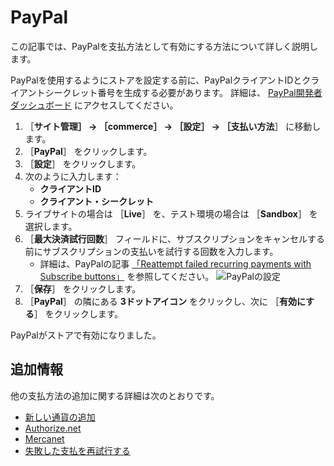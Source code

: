 # PayPal

この記事では、PayPalを支払方法として有効にする方法について詳しく説明します。

PayPalを使用するようにストアを設定する前に、PayPalクライアントIDとクライアントシークレット番号を生成する必要があります。 詳細は、 [PayPal開発者ダッシュボード](https://developer.paypal.com/developer/applications/create) にアクセスしてください。

1. ［**サイト管理］ → ［commerce］ → ［設定］ → ［支払い方法**］ に移動します。
1. ［**PayPal**］ をクリックします。
1. ［**設定**］ をクリックします。
1. 次のように入力します：
    * **クライアントID**
    * **クライアント・シークレット**
1. ライブサイトの場合は ［**Live**］ を、テスト環境の場合は ［**Sandbox**］ を選択します。
1. ［**最大決済試行回数**］ フィールドに、サブスクリプションをキャンセルする前にサブスクリプションの支払いを試行する回数を入力します。
    * 詳細は、PayPalの記事 [「Reattempt failed recurring payments with Subscribe buttons」](https://developer.paypal.com/docs/paypal-payments-standard/integration-guide/reattempt-failed-payment/) を参照してください。 ![PayPalの設定](./paypal/images/01.png)
1. ［**保存**］ をクリックします。
1. ［**PayPal**］ の隣にある **3ドットアイコン** をクリックし、次に ［**有効にする**］ をクリックします。

PayPalがストアで有効になりました。

## 追加情報

他の支払方法の追加に関する詳細は次のとおりです。

* [新しい通貨の追加](../currencies/adding-a-new-currency.md)
* [Authorize.net](./authorize-net.md)
* [Mercanet](./mercanet.md)
* [失敗した支払を再試行する](https://developer.paypal.com/docs/paypal-payments-standard/integration-guide/reattempt-failed-payment/)
